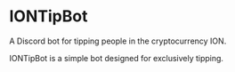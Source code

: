 # IONTipBot
A Discord bot for tipping people in the cryptocurrency ION.

IONTipBot is a simple bot designed for exclusively tipping.
